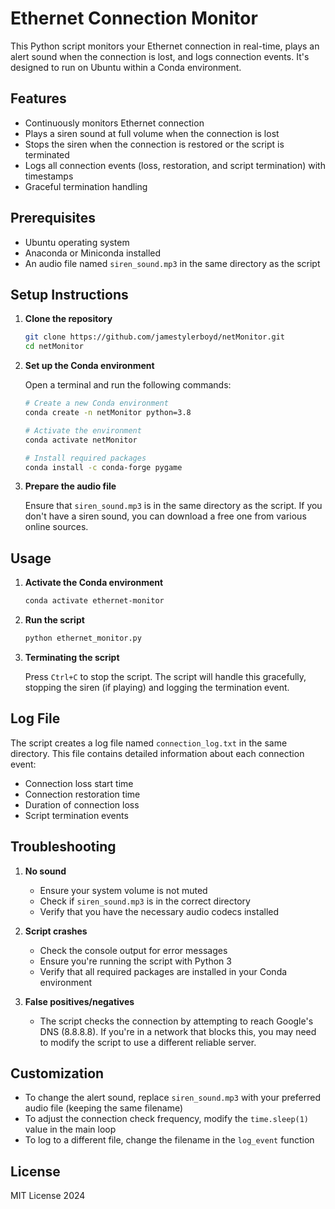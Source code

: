 # Ethernet Connection Monitor

This Python script monitors your Ethernet connection in real-time, plays an alert sound when the connection is lost, and logs connection events. It's designed to run on Ubuntu within a Conda environment.

## Features

- Continuously monitors Ethernet connection
- Plays a siren sound at full volume when the connection is lost
- Stops the siren when the connection is restored or the script is terminated
- Logs all connection events (loss, restoration, and script termination) with timestamps
- Graceful termination handling

## Prerequisites

- Ubuntu operating system
- Anaconda or Miniconda installed
- An audio file named `siren_sound.mp3` in the same directory as the script

## Setup Instructions

1. **Clone the repository**

   ```bash
   git clone https://github.com/jamestylerboyd/netMonitor.git
   cd netMonitor
   ```

2. **Set up the Conda environment**

   Open a terminal and run the following commands:

   ```bash
   # Create a new Conda environment
   conda create -n netMonitor python=3.8

   # Activate the environment
   conda activate netMonitor

   # Install required packages
   conda install -c conda-forge pygame
   ```

3. **Prepare the audio file**

   Ensure that `siren_sound.mp3` is in the same directory as the script. If you don't have a siren sound, you can download a free one from various online sources.

## Usage

1. **Activate the Conda environment**

   ```bash
   conda activate ethernet-monitor
   ```

2. **Run the script**

   ```bash
   python ethernet_monitor.py
   ```

3. **Terminating the script**

   Press `Ctrl+C` to stop the script. The script will handle this gracefully, stopping the siren (if playing) and logging the termination event.

## Log File

The script creates a log file named `connection_log.txt` in the same directory. This file contains detailed information about each connection event:

- Connection loss start time
- Connection restoration time
- Duration of connection loss
- Script termination events

## Troubleshooting

1. **No sound**
   - Ensure your system volume is not muted
   - Check if `siren_sound.mp3` is in the correct directory
   - Verify that you have the necessary audio codecs installed

2. **Script crashes**
   - Check the console output for error messages
   - Ensure you're running the script with Python 3
   - Verify that all required packages are installed in your Conda environment

3. **False positives/negatives**
   - The script checks the connection by attempting to reach Google's DNS (8.8.8.8). If you're in a network that blocks this, you may need to modify the script to use a different reliable server.

## Customization

- To change the alert sound, replace `siren_sound.mp3` with your preferred audio file (keeping the same filename)
- To adjust the connection check frequency, modify the `time.sleep(1)` value in the main loop
- To log to a different file, change the filename in the `log_event` function

## License

MIT License 2024
